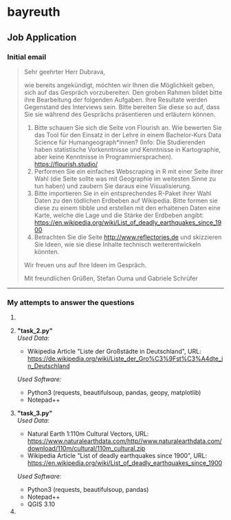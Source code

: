 # bayreuth
## Job Application

### Initial email
> Sehr geehrter Herr Dubrava,
> 
> wie bereits angekündigt, möchten wir Ihnen die Möglichkeit geben, sich auf das Gespräch vorzubereiten. Den groben Rahmen bildet bitte ihre Bearbeitung der folgenden Aufgaben. Ihre Resultate werden Gegenstand des Interviews sein. Bitte bereiten Sie diese so auf, dass Sie sie während des Gesprächs präsentieren und erläutern können. 
> 
> 1. Bitte schauen Sie sich die Seite von Flourish an. Wie bewerten Sie das Tool für den Einsatz in der Lehre in einem Bachelor-Kurs Data Science für Humangeograph*innen? (Info: Die Studierenden haben statistische Vorkenntnisse und Kenntnisse in Kartographie, aber keine Kenntnisse in Programmiersprachen). https://flourish.studio/
> 2. Performen Sie ein einfaches Webscraping in R mit einer Seite ihrer Wahl (die Seite sollte was mit Geographie im weitesten Sinne zu tun haben) und zaubern Sie daraus eine Visualisierung. 
> 3. Bitte importieren Sie in ein entsprechendes R-Paket ihrer Wahl Daten zu den tödlichen Erdbeben auf Wikipedia. Bitte formen sie diese zu einem tibble und erstellen mit den erhaltenen Daten eine Karte, welche die Lage und die Stärke der Erdbeben angibt: https://en.wikipedia.org/wiki/List_of_deadly_earthquakes_since_1900 
> 4. Betrachten Sie die Seite http://www.reflectories.de und skizzieren Sie Ideen, wie sie diese Inhalte technisch weiterentwickeln könnten. 
> 
> Wir freuen uns auf Ihre Ideen im Gespräch.
> 
> Mit freundlichen Grüßen,
> Stefan Ouma und Gabriele Schrüfer

----

### My attempts to answer the questions
1. 
2. **"task_2.py"**</br>
   *Used Data:*
     - Wikipedia Article "Liste der Großstädte in Deutschland", URL: https://de.wikipedia.org/wiki/Liste_der_Gro%C3%9Fst%C3%A4dte_in_Deutschland

   *Used Software:*
     - Python3 (requests, beautifulsoup, pandas, geopy, matplotlib)
	 - Notepad++
3. **"task_3.py"**</br>
   *Used Data:*
     - Natural Earth 1:110m Cultural Vectors, URL: https://www.naturalearthdata.com/http//www.naturalearthdata.com/download/110m/cultural/110m_cultural.zip
     - Wikipedia Article "List of deadly earthquakes since 1900", URL: https://en.wikipedia.org/wiki/List_of_deadly_earthquakes_since_1900

   *Used Software:*
     - Python3 (requests, beautifulsoup, pandas)
	 - Notepad++
	 - QGIS 3.10
4. 